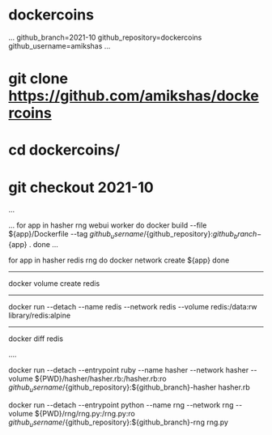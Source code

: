 # dockercoins
...
github_branch=2021-10
github_repository=dockercoins
github_username=amikshas
...

# git clone https://github.com/amikshas/dockercoins
# cd dockercoins/
# git checkout 2021-10
...

...
for app in hasher rng webui worker
do 
 docker build --file ${app}/Dockerfile --tag ${github_username}/${github_repository}:${github_branch}-${app} .
done
...

for app in hasher redis rng
do
  docker network create ${app}
done

****
docker volume create redis

****
docker run --detach --name redis --network redis --volume redis:/data:rw library/redis:alpine

****
docker diff redis


....

docker run --detach --entrypoint ruby --name hasher --network hasher --volume ${PWD}/hasher/hasher.rb:/hasher.rb:ro ${github_username}/${github_repository}:${github_branch}-hasher hasher.rb


docker run --detach --entrypoint python --name rng --network rng --volume ${PWD}/rng/rng.py:/rng.py:ro ${github_username}/${github_repository}:${github_branch}-rng rng.py
